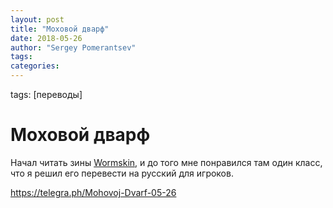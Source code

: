 ```yaml
---
layout: post
title: "Моховой дварф"
date: 2018-05-26
author: "Sergey Pomerantsev"
tags:
categories:
---
```

tags: [переводы]

# Моховой дварф

Начал читать зины [Wormskin](https://www.drivethrurpg.com/product/168614/Wormskin-Issue-1), и до того мне понравился там один класс, что я решил его перевести на русский для игроков.

https://telegra.ph/Mohovoj-Dvarf-05-26
